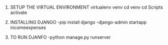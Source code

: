 1. SETUP THE VIRTUAL ENVIRONMENT 
        virtualenv venv 
        cd venv 
        cd Scripts
        activate 

2. INSTALLING DJANGO
      -pip install django 
      -django-admin startapp incomeexpenses

3. TO RUN DJANFO 
      -python manage.py runserver
      